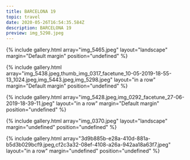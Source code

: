 ```yaml
---
title: BARCELONA 19
topic: travel
date: 2020-05-26T16:54:35.584Z
description: BARCELONA 19
preview: img_5298.jpeg
---
```

{% include gallery.html array="img_5465.jpeg" layout="landscape" margin="Default margin" position="undefined" %}

{% include gallery.html array="img_5438.jpeg,thumb_img_0317_facetune_10-05-2019-18-55-13_1024.jpeg,img_5443.jpeg,img_5298.jpeg" layout="in a row" margin="Default margin" position="undefined" %}

{% include gallery.html array="img_5428.jpeg,img_0292_facetune_27-06-2019-18-39-11.jpeg" layout="in a row" margin="Default margin" position="undefined" %}

{% include gallery.html array="img_0370.jpeg" layout="landscape" margin="undefined" position="undefined" %}

{% include gallery.html array="3d9b885b-e28a-410d-881a-b5d3b029bcf9.jpeg,cf2c3a32-08ef-4108-a26a-942aa18a63f7.jpeg" layout="in a row" margin="undefined" position="undefined" %}